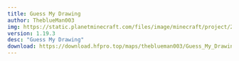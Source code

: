 ```yaml
---
title: Guess My Drawing
author: TheblueMan003
img: https://static.planetminecraft.com/files/image/minecraft/project/2023/348/17127154-guess-my-drawing-thumbnail_xl.webp
version: 1.19.3
desc: "Guess My Drawing"
download: https://download.hfpro.top/maps/theblueman003/Guess_My_Drawing.zip
---
```

